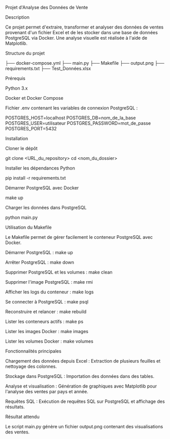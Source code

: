 Projet d'Analyse des Données de Vente

Description

Ce projet permet d'extraire, transformer et analyser des données de ventes provenant d'un fichier Excel et de les stocker dans une base de données PostgreSQL via Docker. Une analyse visuelle est réalisée à l'aide de Matplotlib.

Structure du projet

├── docker-compose.yml
├── main.py
├── Makefile
├── output.png
├── requirements.txt
├── Test_Données.xlsx

Prérequis

Python 3.x

Docker et Docker Compose

Fichier .env contenant les variables de connexion PostgreSQL :

POSTGRES_HOST=localhost
POSTGRES_DB=nom_de_la_base
POSTGRES_USER=utilisateur
POSTGRES_PASSWORD=mot_de_passe
POSTGRES_PORT=5432

Installation

Cloner le dépôt

git clone <URL_du_repository>
cd <nom_du_dossier>

Installer les dépendances Python

pip install -r requirements.txt

Démarrer PostgreSQL avec Docker

make up

Charger les données dans PostgreSQL

python main.py

Utilisation du Makefile

Le Makefile permet de gérer facilement le conteneur PostgreSQL avec Docker.

Démarrer PostgreSQL : make up

Arrêter PostgreSQL : make down

Supprimer PostgreSQL et les volumes : make clean

Supprimer l'image PostgreSQL : make rmi

Afficher les logs du conteneur : make logs

Se connecter à PostgreSQL : make psql

Reconstruire et relancer : make rebuild

Lister les conteneurs actifs : make ps

Lister les images Docker : make images

Lister les volumes Docker : make volumes

Fonctionnalités principales

Chargement des données depuis Excel : Extraction de plusieurs feuilles et nettoyage des colonnes.

Stockage dans PostgreSQL : Importation des données dans des tables.

Analyse et visualisation : Génération de graphiques avec Matplotlib pour l'analyse des ventes par pays et année.

Requêtes SQL : Exécution de requêtes SQL sur PostgreSQL et affichage des résultats.

Résultat attendu

Le script main.py génère un fichier output.png contenant des visualisations des ventes.
